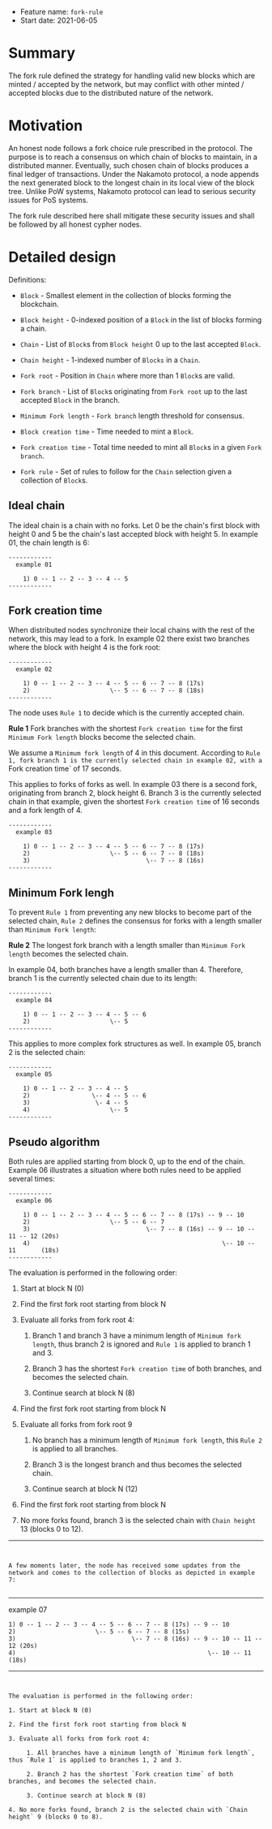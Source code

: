 + Feature name: `fork-rule`
+ Start date: 2021-06-05

# Summary

The fork rule defined the strategy for handling valid new blocks which are minted / accepted by the network, but may conflict with other minted / accepted blocks due to the distributed nature of the network.

# Motivation

An honest node follows a fork choice rule prescribed in the protocol. The purpose is to reach a consensus on which chain of blocks to maintain, in a distributed manner. Eventually, such chosen chain of blocks produces a final ledger of transactions. Under the Nakamoto protocol, a node appends the next generated block to the longest chain in its local view of the block tree. Unlike PoW systems, Nakamoto protocol can lead to serious security issues for PoS systems.

The fork rule described here shall mitigate these security issues and shall be followed by all honest cypher nodes.

# Detailed design

Definitions:

* `Block` - Smallest element in the collection of blocks forming the blockchain.

* `Block height` - 0-indexed position of a `Block` in the list of blocks forming a chain.

* `Chain` - List of `Block`s from `Block height` 0 up to the last accepted `Block`.

* `Chain height` - 1-indexed number of `Blocks` in a `Chain`.

* `Fork root` - Position in `Chain` where more than 1 `Block`s are valid.

* `Fork branch` - List of `Block`s originating from `Fork root` up to the last accepted `Block` in the branch.

* `Minimum Fork length` - `Fork branch` length threshold for consensus.

* `Block creation time` - Time needed to mint a `Block`.

* `Fork creation time` - Total time needed to mint all `Block`s in a given `Fork branch`.

* `Fork rule` - Set of rules to follow for the `Chain` selection given a collection of `Block`s.

## Ideal chain

The ideal chain is a chain with no forks. Let 0 be the chain's first block with height 0 and 5 be the chain's last accepted block with height 5. In example 01, the chain length is 6:


```
------------
  example 01

    1) 0 -- 1 -- 2 -- 3 -- 4 -- 5
------------
```


## Fork creation time

When distributed nodes synchronize their local chains with the rest of the network, this may lead to a fork. In example 02 there exist two branches where the block with height 4 is the fork root:


```
------------
  example 02

    1) 0 -- 1 -- 2 -- 3 -- 4 -- 5 -- 6 -- 7 -- 8 (17s)
    2)                      \-- 5 -- 6 -- 7 -- 8 (18s)
------------
```


The node uses `Rule 1` to decide which is the currently accepted chain.

**Rule 1** Fork branches with the shortest `Fork creation time` for the first `Minimum Fork length` blocks become the selected chain.

We assume a `Minimum fork length` of 4 in this document. According to `Rule 1, fork branch 1 is the currently selected chain in example 02, with a `Fork creation time` of 17 seconds.

This applies to forks of forks as well. In example 03 there is a second fork, originating from branch 2, block height 6. Branch 3 is the currently selected chain in that example, given the shortest `Fork creation time` of 16 seconds and a fork length of 4.


```
------------
  example 03

    1) 0 -- 1 -- 2 -- 3 -- 4 -- 5 -- 6 -- 7 -- 8 (17s)
    2)                      \-- 5 -- 6 -- 7 -- 8 (18s)
    3)                                \-- 7 -- 8 (16s)
------------
```


## Minimum Fork lengh

To prevent `Rule 1` from preventing any new blocks to become part of the selected chain, `Rule 2` defines the consensus for forks with a length smaller than `Minimum Fork length`:

**Rule 2** The longest fork branch with a length smaller than `Minimum Fork length` becomes the selected chain.

In example 04, both branches have a length smaller than 4. Therefore, branch 1 is the currently selected chain due to its length:


```
------------
  example 04

    1) 0 -- 1 -- 2 -- 3 -- 4 -- 5 -- 6
    2)                      \-- 5
------------
```


This applies to more complex fork structures as well. In example 05, branch 2 is the selected chain:


```
------------
  example 05

    1) 0 -- 1 -- 2 -- 3 -- 4 -- 5
    2)                 \-- 4 -- 5 -- 6
    3)                  \- 4 -- 5
    4)                      \-- 5
------------
```


## Pseudo algorithm

Both rules are applied starting from block 0, up to the end of the chain. Example 06 illustrates a situation where both rules need to be applied several times:


```
------------
  example 06

    1) 0 -- 1 -- 2 -- 3 -- 4 -- 5 -- 6 -- 7 -- 8 (17s) -- 9 -- 10
    2)                      \-- 5 -- 6 -- 7
    3)                                \-- 7 -- 8 (16s) -- 9 -- 10 -- 11 -- 12 (20s)
    4)                                                     \-- 10 -- 11       (18s)
------------
```


The evaluation is performed in the following order:

1. Start at block N (0)

2. Find the first fork root starting from block N

3. Evaluate all forks from fork root 4:

     1. Branch 1 and branch 3 have a minimum length of `Minimum fork length`, thus branch 2 is ignored and `Rule 1` is applied to branch 1 and 3.

     2. Branch 3 has the shortest `Fork creation time` of both branches, and becomes the selected chain.

     3. Continue search at block N (8)

4. Find the first fork root starting from block N

5. Evaluate all forks from fork root 9

     1. No branch has a minimum length of `Minimum fork length`, this `Rule 2` is applied to all branches.

     2. Branch 3 is the longest branch and thus becomes the selected chain.

     3. Continue search at block N (12)

6. Find the first fork root starting from block N

7. No more forks found, branch 3 is the selected chain with `Chain height` 13 (blocks 0 to 12).

------------
```


A few moments later, the node has received some updates from the network and comes to the collection of blocks as depicted in example 7:


```
------------
  example 07

    1) 0 -- 1 -- 2 -- 3 -- 4 -- 5 -- 6 -- 7 -- 8 (17s) -- 9 -- 10
    2)                      \-- 5 -- 6 -- 7 -- 8 (15s)
    3)                                \-- 7 -- 8 (16s) -- 9 -- 10 -- 11 -- 12 (20s)
    4)                                                     \-- 10 -- 11       (18s)
------------
```


The evaluation is performed in the following order:

1. Start at block N (0)

2. Find the first fork root starting from block N

3. Evaluate all forks from fork root 4:

     1. All branches have a minimum length of `Minimum fork length`, thus `Rule 1` is applied to branches 1, 2 and 3.

     2. Branch 2 has the shortest `Fork creation time` of both branches, and becomes the selected chain.

     3. Continue search at block N (8)

4. No more forks found, branch 2 is the selected chain with `Chain height` 9 (blocks 0 to 8).